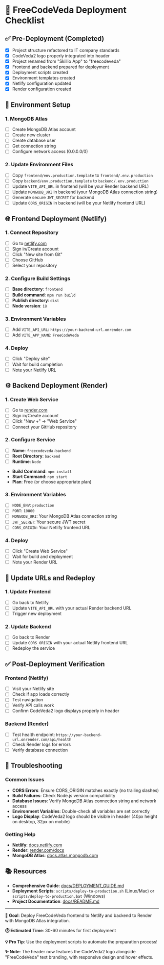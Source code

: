 # 🚀 FreeCodeVeda Deployment Checklist

## ✅ Pre-Deployment (Completed)

- [x] Project structure refactored to IT company standards
- [x] CodeVeda2 logo properly integrated into header
- [x] Project renamed from "Skillio App" to "freecodeveda"
- [x] Frontend and backend prepared for deployment
- [x] Deployment scripts created
- [x] Environment templates created
- [x] Netlify configuration updated
- [x] Render configuration created

## 🔧 Environment Setup

### 1. MongoDB Atlas

- [ ] Create MongoDB Atlas account
- [ ] Create new cluster
- [ ] Create database user
- [ ] Get connection string
- [ ] Configure network access (0.0.0.0/0)

### 2. Update Environment Files

- [ ] Copy `frontend/env.production.template` to `frontend/.env.production`
- [ ] Copy `backend/env.production.template` to `backend/.env.production`
- [ ] Update `VITE_API_URL` in frontend (will be your Render backend URL)
- [ ] Update `MONGODB_URI` in backend (your MongoDB Atlas connection string)
- [ ] Generate secure `JWT_SECRET` for backend
- [ ] Update `CORS_ORIGIN` in backend (will be your Netlify frontend URL)

## 🌐 Frontend Deployment (Netlify)

### 1. Connect Repository

- [ ] Go to [netlify.com](https://netlify.com)
- [ ] Sign in/Create account
- [ ] Click "New site from Git"
- [ ] Choose GitHub
- [ ] Select your repository

### 2. Configure Build Settings

- [ ] **Base directory**: `frontend`
- [ ] **Build command**: `npm run build`
- [ ] **Publish directory**: `dist`
- [ ] **Node version**: `18`

### 3. Environment Variables

- [ ] Add `VITE_API_URL`: `https://your-backend-url.onrender.com`
- [ ] Add `VITE_APP_NAME`: `FreeCodeVeda`

### 4. Deploy

- [ ] Click "Deploy site"
- [ ] Wait for build completion
- [ ] Note your Netlify URL

## ⚙️ Backend Deployment (Render)

### 1. Create Web Service

- [ ] Go to [render.com](https://render.com)
- [ ] Sign in/Create account
- [ ] Click "New +" → "Web Service"
- [ ] Connect your GitHub repository

### 2. Configure Service

- [ ] **Name**: `freecodeveda-backend`
- [ ] **Root Directory**: `backend`
- [ ] **Runtime**: `Node`
- **Build Command**: `npm install`
- **Start Command**: `npm start`
- **Plan**: Free (or choose appropriate plan)

### 3. Environment Variables

- [ ] `NODE_ENV`: `production`
- [ ] `PORT`: `10000`
- [ ] `MONGODB_URI`: Your MongoDB Atlas connection string
- [ ] `JWT_SECRET`: Your secure JWT secret
- [ ] `CORS_ORIGIN`: Your Netlify frontend URL

### 4. Deploy

- [ ] Click "Create Web Service"
- [ ] Wait for build and deployment
- [ ] Note your Render URL

## 🔄 Update URLs and Redeploy

### 1. Update Frontend

- [ ] Go back to Netlify
- [ ] Update `VITE_API_URL` with your actual Render backend URL
- [ ] Trigger new deployment

### 2. Update Backend

- [ ] Go back to Render
- [ ] Update `CORS_ORIGIN` with your actual Netlify frontend URL
- [ ] Redeploy the service

## ✅ Post-Deployment Verification

### Frontend (Netlify)

- [ ] Visit your Netlify site
- [ ] Check if app loads correctly
- [ ] Test navigation
- [ ] Verify API calls work
- [ ] Confirm CodeVeda2 logo displays properly in header

### Backend (Render)

- [ ] Test health endpoint: `https://your-backend-url.onrender.com/api/health`
- [ ] Check Render logs for errors
- [ ] Verify database connection

## 🚨 Troubleshooting

### Common Issues

- **CORS Errors**: Ensure CORS_ORIGIN matches exactly (no trailing slashes)
- **Build Failures**: Check Node.js version compatibility
- **Database Issues**: Verify MongoDB Atlas connection string and network access
- **Environment Variables**: Double-check all variables are set correctly
- **Logo Display**: CodeVeda2 logo should be visible in header (40px height on desktop, 32px on mobile)

### Getting Help

- **Netlify**: [docs.netlify.com](https://docs.netlify.com)
- **Render**: [render.com/docs](https://render.com/docs)
- **MongoDB Atlas**: [docs.atlas.mongodb.com](https://docs.atlas.mongodb.com)

## 📚 Resources

- **Comprehensive Guide**: [docs/DEPLOYMENT_GUIDE.md](docs/DEPLOYMENT_GUIDE.md)
- **Deployment Scripts**: `scripts/deploy-to-production.sh` (Linux/Mac) or `scripts/deploy-to-production.bat` (Windows)
- **Project Documentation**: [docs/README.md](docs/README.md)

---

**🎯 Goal**: Deploy FreeCodeVeda frontend to Netlify and backend to Render with MongoDB Atlas integration.

**⏱️ Estimated Time**: 30-60 minutes for first deployment

**💡 Pro Tip**: Use the deployment scripts to automate the preparation process!

**✨ Note**: The header now features the CodeVeda2 logo alongside "FreeCodeVeda" text branding, with responsive design and hover effects.
